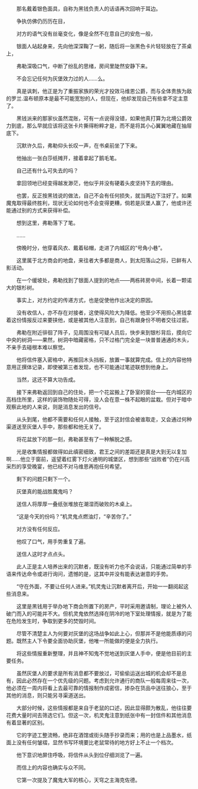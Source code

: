 　　那名戴着银色面具，自称为黑钱负责人的话语再次回响于耳边。

　　争执仿佛仍历历在目，

　　对方的语气没有丝毫变化，像是全然不在意自己的安危一般，

　　银面人站起身来，先向他深深鞠了一躬，随后将一张黑色卡片轻轻放在了茶桌上，

　　弗勒深吸口气，中断了纷乱的思绪，房间里陡然安静下来。

　　不会忘记任何为灰堡效力过的人……么。

　　真是讽刺，他正是为了重振家族的荣光才投效马维恩公爵，而与全体贵族为敌的罗兰.温布顿原本是最不可能宽恕的人，但现在，他却发现自己有些拿不定主意了。

　　黑钱派来的那家伙虽然混账，可有一点说得没错，如果他真打算为北境公爵效力到底，那么早就应该将这张卡片撕得粉粹才是，而不是将其小心翼翼地藏在抽屉底下。

　　沉默许久后，弗勒仰头长叹一声，在书桌前坐了下来。

　　他抽出一张白莎纸摊开，接着拿起了鹅毛笔。

　　自己还有什么可失去的吗？

　　拿回领地已经变得越发渺茫，他似乎并没有硬着头皮坚持下去的理由。

　　也罢，反正按黑钱说的做法，自己不会有任何损失，就当两边下注好了。如果魔鬼取得最终胜利，现状无论如何也不会变得更糟，倘若是灰堡人赢了，他或许还能通过别的方式来获得补偿。

　　想到这里，弗勒落下了笔。

　　……

　　傍晚时分，他穿着风衣、戴着毡帽，走进了内城区的“号角小巷”。

　　这里属于北方商会的地盘，来往者大多都是商人，到太阳落山之际，已鲜有人影活动。

　　在一个缓坡处，弗勒找到了银面人提到的地点——两栋砖房中间，长着一颗诺大的银杉树。

　　事实上，对方约定的传递方式，也是促使他作出决定的原因。

　　没有收信人，亦不存在对接者，这使得风险大为降低。他至少不用担心黑钱拿着这份情报反过来要挟他，或是被其他人注意到，自己有跟身份不明者交往过密。

　　弗勒在附近徘徊了阵子，见周围没有可疑人员后，快步来到银杉背后，摸向它中央的树洞——果然，树洞中暗藏密格，只不过格门完全是一块普普通通的木头，不亲手去碰根本难以察觉。

　　他将信件塞入密格中，再推回木头挡板，放置一事就算完成。信上的内容他特意用正撰体记录，即使被第三者发现，也不可能通过笔迹联想到他身上。

　　当然，这还不算大功告成。

　　接下来弗勒返回到自己的住处，把一个花盆搬上了卧室的窗台——在内城区的高档住所里，这样的装饰物随处可得，没人会在意一株不起眼的盆栽。但对于暗中观察此地的人来说，则是消息发出的信号。

　　从头到尾，他都不需要和任何人接触，至于这封信会被谁取走，又会通过何种渠道送至灰堡人手中，那些都和他无关了。

　　将花盆放下的那一刻，弗勒甚至有了一种解脱之感。

　　光是收集情报都做得如此缜密细致，君王之间的差距还是真是大到无以复加啊……他立于窗前，遥望着红雾下灯火通明的城堡区，想到那些“战败者”仍在兴高采烈的享受晚宴，他已经不对马维恩再抱任何希望。

　　剩下的问题只剩下一个。

　　灰堡真的能战胜魔鬼吗？

　　送信人将厚厚一叠纸张堆放在潮湿而破败的木桌上。

　　“这是今天的份吗？”机灵鬼点燃油灯，“辛苦你了。”

　　对方没有任何反应。

　　他叹了口气，用手势重复了遍。

　　送信人这时才点点头。

　　此人正是主人培养出来的沉默者，既没有听力也不会说话，只能通过简单的手语来传达命令或进行询问，遗憾的是，这其中并没有能表达谢意的手势。

　　“守在外面，不要让任何人进来。”机灵鬼让沉默者离开后，开始一一翻阅起这些消息来。

　　这里是黑钱用于举办地下商会所置下的房产，平时采用邀请制，理论上被外人破门而入的可能并不大。但机灵鬼依然选择在阴冷的地下室处理情报，就是为了能在危险发生时，争取到更多的焚毁时间。

　　尽管不清楚主人为何要对灰堡的这场战争如此上心，但那并不是他能质琢的问题。既然主人下令要全面协助灰堡，他唯一所能做的便是全力执行。

　　将这些情报重新整理，并且神不知鬼不觉地送到灰堡人手中，便是他目前的主要任务。

　　虽然灰堡人的要求是所有消息都不要放过，可偷偷运送出城的机会却不是总有，因此必然存在一个优先级的问题。考虑到允许通行的商队一般每周来往一次，他必须在一周内将看上去最可靠的情报制作成密信，掺杂在货品中送往狼心，至于其他的消息，则只能另寻渠道送出。

　　大部分时候，这些情报都是来自于老鼠的口述，因此显得颇为散乱，他往往要花费大量时间去筛选它们。但这一次，机灵鬼注意到纸张中有一封信件和其他消息有着显著的区别。

　　它的字迹工整流畅，绝非在酒馆或街头随手抄录而来；用的也是上品墨水，纸面上没有任何皱褶，显然书写环境要比老鼠常待的地方好上不止一个档次。

　　他下意识地屏住呼吸，将信件从头到位仔细浏览了一遍。

　　而信上的内容也确实与众不同。

　　它第一次提及了魔鬼大军的核心，天穹之主海克佐德。
